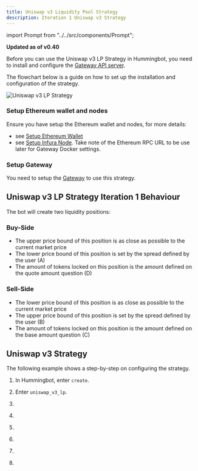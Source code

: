 ```yaml
---
title: Uniswap v3 Liquidity Pool Strategy
description: Iteration 1 Uniswap v3 Strategy
---
```




import Prompt from "../../src/components/Prompt";

**Updated as of v0.40**

Before you can use the Uniswap v3 LP Strategy in Hummingbot, you need to install and configure the [Gateway API server](/gateway/installation).

The flowchart below is a guide on how to set up the installation and configuration of the strategy.

![Uniswap v3 LP Strategy](/assets/img/uniswapv3-strat-diagram.jpg)

### Setup Ethereum wallet and nodes

Ensure you have setup the Ethereum wallet and nodes, for more details:

- see [Setup Ethereum Wallet](https://docs.hummingbot.io/operation/connect-exchange/#setup-ethereum-wallet)
- see [Setup Infura Node](https://docs.hummingbot.io/operation/connect-exchange/#option-1-infura). Take note of the Ethereum RPC URL to be use later for Gateway Docker settings.

### Setup Gateway

You need to setup the [Gateway](/gateway/installation) to use this strategy.

## Uniswap v3 LP Strategy Iteration 1 Behaviour

The bot will create two liquidity positions:

### Buy-Side

- The upper price bound of this position is as close as possible to the current market price
- The lower price bound of this position is set by the spread defined by the user (A)
- The amount of tokens locked on this position is the amount defined on the quote amount question (D)

### Sell-Side

- The lower price bound of this position is as close as possible to the current market price
- The upper price bound of this position is set by the spread defined by the user (B)
- The amount of tokens locked on this position is the amount defined on the base amount question (C)

## Uniswap v3 Strategy

The following example shows a step-by-step on configuring the strategy.

1. In Hummingbot, enter `create`.

2. Enter `uniswap_v3_lp`.

   <Prompt
     prompt="What is your market making strategy?"
     response=">>> uniswap_v3_lp"
   />

3. <Prompt
     prompt="Enter the pair you would like to provide liquidity to (e.g. WETH-DAI)"
     response=">>> WETH-DAI"
   />

4. <Prompt
     prompt="On which fee tier do you want to provide liquidity on? (LOW/MEDIUM/HIGH)"
     response=">>> Medium"
   />

5. <Prompt
     prompt="How wide apart(in percentage) do you want the lower price to be from the upper price for buy position? (Enter 1 to indicate 1%)"
     response=">>> "
   />

6. <Prompt
     prompt="How wide apart(in percentage) do you want the lower price to be from the upper price for sell position? (Enter 1 to indicate 1%)"
     response=">>> "
   />

7. <Prompt
     prompt="How much of your base token do you want to use?"
     response=">>> "
   />

8. <Prompt
     prompt="How much of your quote token do you want to use?"
     response=">>> "
   />

<Callout
  type="note"
  body=" `Paper_trade` is not applicable for this strategy. Alternatively, you may set up a `kovan_testnet` to help you run some tests without risking funds."
/>
